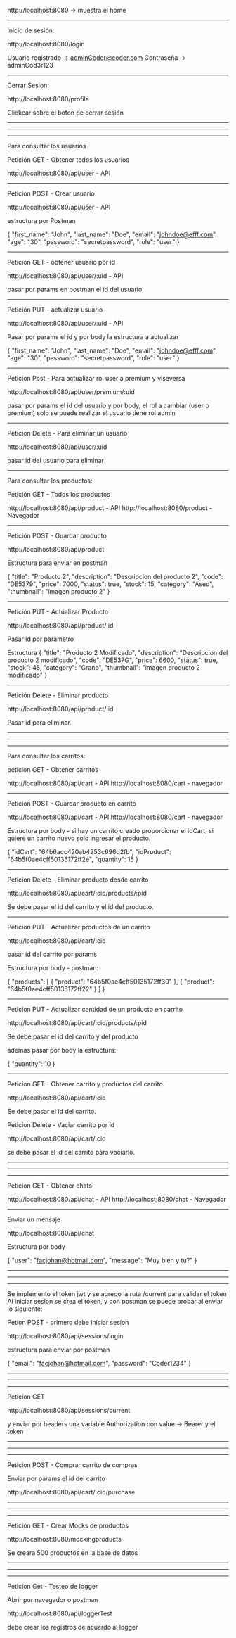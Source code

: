 http://localhost:8080 -> muestra el home

---

Inicio de sesión:

http://localhost:8080/login

Usuario registrado -> adminCoder@coder.com
Contraseña -> adminCod3r123

---

Cerrar Sesion:

http://localhost:8080/profile

Clickear sobre el boton de cerrar sesión

---

---

---

Para consultar los usuarios

Petición GET - Obtener todos los usuarios

http://localhost:8080/api/user - API

---

Peticion POST - Crear usuario

http://localhost:8080/api/user - API

estructura por Postman

{
"first_name": "John",
"last_name": "Doe",
"email": "johndoe@efff.com",
"age": "30",
"password": "secretpassword",
"role": "user"
}

---

Petición GET - obtener usuario por id

http://localhost:8080/api/user/:uid - API

pasar por params en postman el id del usuario

---

Petición PUT - actualizar usuario

http://localhost:8080/api/user/:uid - API

Pasar por params el id y por body la estructura a actualizar

{
"first_name": "John",
"last_name": "Doe",
"email": "johndoe@efff.com",
"age": "30",
"password": "secretpassword",
"role": "user"
}

---

Peticion Post - Para actualizar rol user a premium y viseversa

http://localhost:8080/api/user/premium/:uid

pasar por params el id del usuario y por body, el rol a cambiar (user o premium)
solo se puede realizar el usuario tiene rol admin

---

Peticion Delete - Para eliminar un usuario

http://localhost:8080/api/user/:uid

pasar id del usuario para eliminar

---

Para consultar los productos:

Petición GET - Todos los productos

http://localhost:8080/api/product - API
http://localhost:8080/product - Navegador

---

Petición POST - Guardar producto

http://localhost:8080/api/product

Estructura para enviar en postman

{
"title": "Producto 2",
"description": "Descripcion del producto 2",
"code": "DE5379",
"price": 7000,
"status": true,
"stock": 15,
"category": "Aseo",
"thumbnail": "imagen producto 2"
}

---

Petición PUT - Actualizar Producto

http://localhost:8080/api/product/:id

Pasar id por parametro

Estructura
{
"title": "Producto 2 Modificado",
"description": "Descripcion del producto 2 modificado",
"code": "DE537G",
"price": 6600,
"status": true,
"stock": 45,
"category": "Grano",
"thumbnail": "imagen producto 2 modificado"
}

---

Petición Delete - Eliminar producto

http://localhost:8080/api/product/:id

Pasar id para eliminar.

---

---

---

Para consultar los carritos:

peticion GET - Obtener carritos

http://localhost:8080/api/cart - API
http://localhost:8080/cart - navegador

---

Peticion POST - Guardar producto en carrito

http://localhost:8080/api/cart - API
http://localhost:8080/cart - navegador

Estructura por body - si hay un carrito creado proporcionar el idCart, si quiere un carrito nuevo solo ingresar el producto.

{
"idCart": "64b6acc420ab4253c696d2fb",
"idProduct": "64b5f0ae4cff50135172ff2e",
"quantity": 15
}

---

Peticion Delete - Eliminar producto desde carrito

http://localhost:8080/api/cart/:cid/products/:pid

Se debe pasar el id del carrito y el id del producto.

---

Peticion PUT - Actualizar productos de un carrito

http://localhost:8080/api/cart/:cid

pasar id del carrito por params

Estructura por body - postman:

{
"products": [
{
"product": "64b5f0ae4cff50135172ff30"
},
{
"product": "64b5f0ae4cff50135172ff22"
}
]
}

---

Peticion PUT - Actualizar cantidad de un producto en carrito

http://localhost:8080/api/cart/:cid/products/:pid

Se debe pasar el id del carrito y del producto

ademas pasar por body la estructura:

{
"quantity": 10
}

---

Peticion GET - Obtener carrito y productos del carrito.

http://localhost:8080/api/cart/:cid

Se debe pasar el id del carrito.

Peticion Delete - Vaciar carrito por id

http://localhost:8080/api/cart/:cid

se debe pasar el id del carrito para vaciarlo.

---

---

---

Peticion GET - Obtener chats

http://localhost:8080/api/chat - API
http://localhost:8080/chat - Navegador

---

Enviar un mensaje

http://localhost:8080/api/chat

Estructura por body

{
"user": "facjohan@hotmail.com",
"message": "Muy bien y tu?"
}

---

---

---

Se implemento el token jwt y se agrego la ruta /current para validar el token
Al iniciar sesion se crea el token, y con postman se puede probar al enviar lo siguiente:

Petion POST - primero debe iniciar sesion

http://localhost:8080/api/sessions/login

estructura para enviar por postman

{
"email": "facjohan@hotmail.com",
"password": "Coder1234"
}

---

---

---

Peticion GET

http://localhost:8080/api/sessions/current

y enviar por headers una variable Authorization con value -> Bearer y el token

---

---

---

Peticion POST - Comprar carrito de compras

Enviar por params el id del carrito

http://localhost:8080/api/cart/:cid/purchase

---

---

---

Petición GET - Crear Mocks de productos

http://localhost:8080/mockingproducts

Se creara 500 productos en la base de datos

---

---

---

Peticion Get - Testeo de logger

Abrir por navegador o postman

http://localhost:8080/api/loggerTest

debe crear los registros de acuerdo al logger
